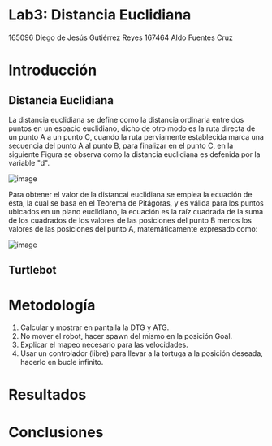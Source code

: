 # Lab3: Distancia Euclidiana
165096 Diego de Jesús Gutiérrez Reyes
167464 Aldo Fuentes Cruz

# Introducción
## Distancia Euclidiana
La distancia euclidiana se define como la distancia ordinaria entre dos puntos en un espacio euclidiano, dicho de otro modo es la ruta directa de un punto A a un punto C, cuando la ruta perviamente establecida marca una secuencia del punto A al punto B, para finalizar en el punto C, en la siguiente Figura se observa como la distancia euclidiana es defenida por la variable "d".

![image](https://github.com/DiegoJGutierrezReyes/Lab3/assets/132300202/da040078-1f39-4367-aed1-f6a38f951fc1)

Para obtener el valor de la distancai euclidiana se emplea la ecuación de ésta, la cual se basa en el Teorema de Pitágoras, y es válida para los puntos ubicados en un plano euclidiano, la ecuación es la raíz cuadrada de la suma de los cuadrados de los valores de las posiciones del punto B menos los valores de las posiciones del punto A, matemáticamente expresado como:

![image](https://github.com/DiegoJGutierrezReyes/Lab3/assets/132300202/c6ab9646-1c0a-4ce0-8b0e-b71a82345579)

## Turtlebot

# Metodología
1. Calcular y mostrar en pantalla la DTG y ATG.
2. No mover el robot, hacer spawn del mismo en la posición Goal.
3. Explicar el mapeo necesario para las velocidades.
4. Usar un controlador (libre) para llevar a la tortuga a la posición deseada, hacerlo en bucle infinito.

# Resultados

# Conclusiones
